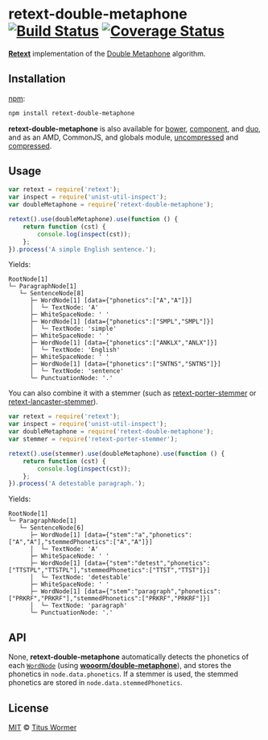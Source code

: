 # retext-double-metaphone [![Build Status](https://img.shields.io/travis/wooorm/retext-double-metaphone.svg)](https://travis-ci.org/wooorm/retext-double-metaphone) [![Coverage Status](https://img.shields.io/codecov/c/github/wooorm/retext-double-metaphone.svg)](https://codecov.io/github/wooorm/retext-double-metaphone?branch=master)

[**Retext**](https://github.com/wooorm/retext) implementation of the
[Double Metaphone](http://en.wikipedia.org/wiki/metaphone) algorithm.

## Installation

[npm](https://docs.npmjs.com/cli/install):

```bash
npm install retext-double-metaphone
```

**retext-double-metaphone** is also available for [bower](http://bower.io/#install-packages),
[component](https://github.com/componentjs/component), and
[duo](http://duojs.org/#getting-started), and as an AMD, CommonJS, and globals
module, [uncompressed](retext-double-metaphone.js) and
[compressed](retext-double-metaphone.min.js).

## Usage

```javascript
var retext = require('retext');
var inspect = require('unist-util-inspect');
var doubleMetaphone = require('retext-double-metaphone');

retext().use(doubleMetaphone).use(function () {
    return function (cst) {
        console.log(inspect(cst));
    };
}).process('A simple English sentence.');
```

Yields:

```text
RootNode[1]
└─ ParagraphNode[1]
   └─ SentenceNode[8]
      ├─ WordNode[1] [data={"phonetics":["A","A"]}]
      │  └─ TextNode: 'A'
      ├─ WhiteSpaceNode: ' '
      ├─ WordNode[1] [data={"phonetics":["SMPL","SMPL"]}]
      │  └─ TextNode: 'simple'
      ├─ WhiteSpaceNode: ' '
      ├─ WordNode[1] [data={"phonetics":["ANKLX","ANLX"]}]
      │  └─ TextNode: 'English'
      ├─ WhiteSpaceNode: ' '
      ├─ WordNode[1] [data={"phonetics":["SNTNS","SNTNS"]}]
      │  └─ TextNode: 'sentence'
      └─ PunctuationNode: '.'
```

You can also combine it with a stemmer (such as [retext-porter-stemmer](https://github.com/wooorm/retext-porter-stemmer)
or [retext-lancaster-stemmer](https://github.com/wooorm/retext-lancaster-stemmer)).

```javascript
var retext = require('retext');
var inspect = require('unist-util-inspect');
var doubleMetaphone = require('retext-double-metaphone');
var stemmer = require('retext-porter-stemmer');

retext().use(stemmer).use(doubleMetaphone).use(function () {
    return function (cst) {
        console.log(inspect(cst));
    };
}).process('A detestable paragraph.');
```

Yields:

```text
RootNode[1]
└─ ParagraphNode[1]
   └─ SentenceNode[6]
      ├─ WordNode[1] [data={"stem":"a","phonetics":["A","A"],"stemmedPhonetics":["A","A"]}]
      │  └─ TextNode: 'A'
      ├─ WhiteSpaceNode: ' '
      ├─ WordNode[1] [data={"stem":"detest","phonetics":["TTSTPL","TTSTPL"],"stemmedPhonetics":["TTST","TTST"]}]
      │  └─ TextNode: 'detestable'
      ├─ WhiteSpaceNode: ' '
      ├─ WordNode[1] [data={"stem":"paragraph","phonetics":["PRKRF","PRKRF"],"stemmedPhonetics":["PRKRF","PRKRF"]}]
      │  └─ TextNode: 'paragraph'
      └─ PunctuationNode: '.'
```

## API

None, **retext-double-metaphone** automatically detects the phonetics of each
[`WordNode`](https://github.com/wooorm/nlcst#wordnode) (using [**wooorm/double-metaphone**](https://github.com/wooorm/double-metaphone)),
and stores the phonetics in `node.data.phonetics`. If a stemmer is used,
the stemmed phonetics are stored in `node.data.stemmedPhonetics`.

## License

[MIT](LICENSE) © [Titus Wormer](http://wooorm.com)
